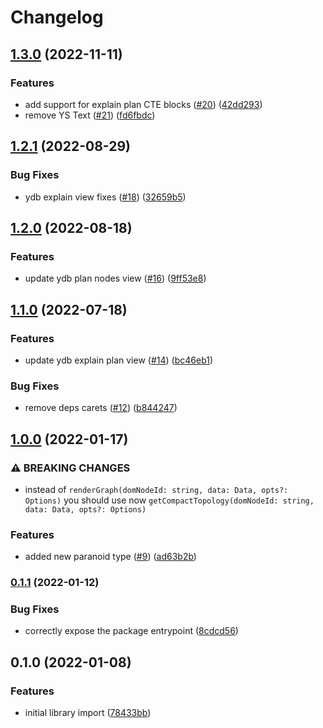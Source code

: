 # Changelog

## [1.3.0](https://github.com/gravity-ui/paranoid/compare/v1.2.1...v1.3.0) (2022-11-11)


### Features

* add support for explain plan CTE blocks ([#20](https://github.com/gravity-ui/paranoid/issues/20)) ([42dd293](https://github.com/gravity-ui/paranoid/commit/42dd293ad606c117ce5f70e679c854cf934fa4d6))
* remove YS Text ([#21](https://github.com/gravity-ui/paranoid/issues/21)) ([fd6fbdc](https://github.com/gravity-ui/paranoid/commit/fd6fbdc9161896cf691078c771c674264b57d872))

## [1.2.1](https://github.com/gravity-ui/paranoid/compare/v1.2.0...v1.2.1) (2022-08-29)


### Bug Fixes

* ydb explain view fixes ([#18](https://github.com/gravity-ui/paranoid/issues/18)) ([32659b5](https://github.com/gravity-ui/paranoid/commit/32659b5155f8a26513df4712350a55c4ce1082ee))

## [1.2.0](https://github.com/gravity-ui/paranoid/compare/v1.1.0...v1.2.0) (2022-08-18)


### Features

* update ydb plan nodes view ([#16](https://github.com/gravity-ui/paranoid/issues/16)) ([9ff53e8](https://github.com/gravity-ui/paranoid/commit/9ff53e8355694f7dc22de071801c8ec8a3645d4a))

## [1.1.0](https://github.com/gravity-ui/paranoid/compare/v1.0.0...v1.1.0) (2022-07-18)


### Features

* update ydb explain plan view ([#14](https://github.com/gravity-ui/paranoid/issues/14)) ([bc46eb1](https://github.com/gravity-ui/paranoid/commit/bc46eb1c0700288c165f572ee3dc075fabe954b6))


### Bug Fixes

* remove deps carets ([#12](https://github.com/gravity-ui/paranoid/issues/12)) ([b844247](https://github.com/gravity-ui/paranoid/commit/b844247dc0c1faca51ea72184740f87e3aebeb2a))

## [1.0.0](https://www.github.com/gravity-ui/paranoid/compare/v0.1.1...v1.0.0) (2022-01-17)


### ⚠ BREAKING CHANGES

* instead of `renderGraph(domNodeId: string, data: Data, opts?: Options)` you should use now `getCompactTopology(domNodeId: string, data: Data, opts?: Options)`

### Features

* added new paranoid type ([#9](https://www.github.com/gravity-ui/paranoid/issues/9)) ([ad63b2b](https://www.github.com/gravity-ui/paranoid/commit/ad63b2b70d24f16662f46c64c9a86caaaa4d710a))

### [0.1.1](https://www.github.com/gravity-ui/paranoid/compare/v0.1.0...v0.1.1) (2022-01-12)


### Bug Fixes

* correctly expose the package entrypoint ([8cdcd56](https://www.github.com/gravity-ui/paranoid/commit/8cdcd560f18f8cd38c6299971db3be228c52d0e5))

## 0.1.0 (2022-01-08)


### Features

* initial library import ([78433bb](https://www.github.com/gravity-ui/paranoid/commit/78433bbffcb9e9cd0178cecd1fa02cc9e5470162))
